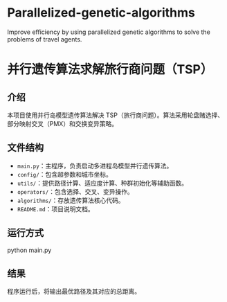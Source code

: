# Parallelized-genetic-algorithms
Improve efficiency by using parallelized genetic algorithms to solve the problems of travel agents.

# 并行遗传算法求解旅行商问题（TSP）

## 介绍
本项目使用并行岛模型遗传算法解决 TSP（旅行商问题）。算法采用轮盘赌选择、部分映射交叉（PMX）和交换变异策略。

## 文件结构
- `main.py`：主程序，负责启动多进程岛模型并行遗传算法。
- `config/`：包含超参数和城市坐标。
- `utils/`：提供路径计算、适应度计算、种群初始化等辅助函数。
- `operators/`：包含选择、交叉、变异操作。
- `algorithms/`：存放遗传算法核心代码。
- `README.md`：项目说明文档。

## 运行方式
python main.py

## 结果
程序运行后，将输出最优路径及其对应的总距离。
